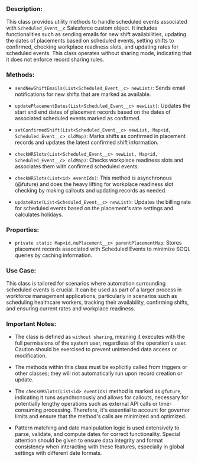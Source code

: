 ### Description:

This class provides utility methods to handle scheduled events associated with `Scheduled_Event__c` Salesforce custom object. It includes functionalities such as sending emails for new shift availabilities, updating the dates of placements based on scheduled events, setting shifts to confirmed, checking workplace readiness slots, and updating rates for scheduled events. This class operates without sharing mode, indicating that it does not enforce record sharing rules.

### Methods:

- `sendNewShiftEmails(List<Scheduled_Event__c> newList)`: Sends email notifications for new shifts that are marked as available.

- `updatePlacementDates(List<Scheduled_Event__c> newList)`: Updates the start and end dates of placement records based on the dates of associated scheduled events marked as confirmed.

- `setConfirmedShift(List<Scheduled_Event__c> newList, Map<id, Scheduled_Event__c> oldMap)`: Marks shifts as confirmed in placement records and updates the latest confirmed shift information.

- `checkWRSlots(List<Scheduled_Event__c> newList, Map<id, Scheduled_Event__c> oldMap)`: Checks workplace readiness slots and associates them with confirmed scheduled events.

- `checkWRSlots(List<id> eventIds)`: This method is asynchronous (@future) and does the heavy lifting for workplace readiness slot checking by making callouts and updating records as needed.

- `updateRate(List<Scheduled_Event__c> newList)`: Updates the billing rate for scheduled events based on the placement's rate settings and calculates holidays.

### Properties:

- `private static Map<id,nuPlacement__c> parentPlacementMap`: Stores placement records associated with Scheduled Events to minimize SOQL queries by caching information.

### Use Case:

This class is tailored for scenarios where automation surrounding scheduled events is crucial. It can be used as part of a larger process in workforce management applications, particularly in scenarios such as scheduling healthcare workers, tracking their availability, confirming shifts, and ensuring current rates and workplace readiness.

### Important Notes:

- The class is defined as `without sharing`, meaning it executes with the full permissions of the system user, regardless of the operation's user. Caution should be exercised to prevent unintended data access or modification.
  
- The methods within this class must be explicitly called from triggers or other classes; they will not automatically run upon record creation or update.

- The `checkWRSlots(List<id> eventIds)` method is marked as `@future`, indicating it runs asynchronously and allows for callouts, necessary for potentially lengthy operations such as external API calls or time-consuming processing. Therefore, it's essential to account for governor limits and ensure that the method's calls are minimized and optimized.

- Pattern matching and date manipulation logic is used extensively to parse, validate, and compute dates for correct functionality. Special attention should be given to ensure data integrity and format consistency when interacting with these features, especially in global settings with different date formats.